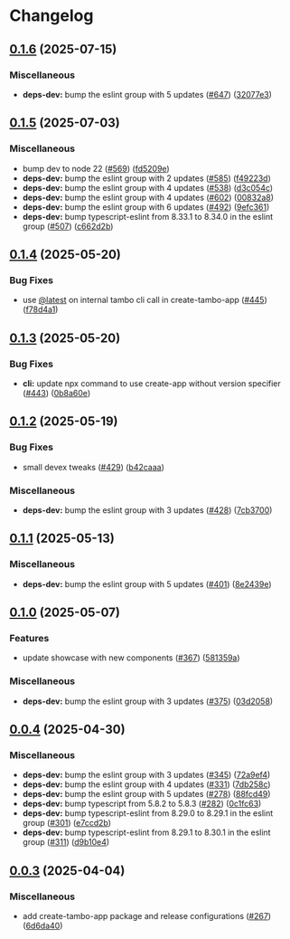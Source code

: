 # Changelog

## [0.1.6](https://github.com/tambo-ai/tambo/compare/create-tambo-app-v0.1.5...create-tambo-app-v0.1.6) (2025-07-15)


### Miscellaneous

* **deps-dev:** bump the eslint group with 5 updates ([#647](https://github.com/tambo-ai/tambo/issues/647)) ([32077e3](https://github.com/tambo-ai/tambo/commit/32077e36e194d712c7b1c7b8446ddd12aa7d1fe3))

## [0.1.5](https://github.com/tambo-ai/tambo/compare/create-tambo-app-v0.1.4...create-tambo-app-v0.1.5) (2025-07-03)


### Miscellaneous

* bump dev to node 22 ([#569](https://github.com/tambo-ai/tambo/issues/569)) ([fd5209e](https://github.com/tambo-ai/tambo/commit/fd5209e74a88dd4676f663bf0161e0030e41a943))
* **deps-dev:** bump the eslint group with 2 updates ([#585](https://github.com/tambo-ai/tambo/issues/585)) ([f49223d](https://github.com/tambo-ai/tambo/commit/f49223d888ba9b921e80825f2ff04ebde15f6f6a))
* **deps-dev:** bump the eslint group with 4 updates ([#538](https://github.com/tambo-ai/tambo/issues/538)) ([d3c054c](https://github.com/tambo-ai/tambo/commit/d3c054c73545835424f14ea022252a3996127fc3))
* **deps-dev:** bump the eslint group with 4 updates ([#602](https://github.com/tambo-ai/tambo/issues/602)) ([00832a8](https://github.com/tambo-ai/tambo/commit/00832a88e5440afbfe9033322090ed7914d5ae98))
* **deps-dev:** bump the eslint group with 6 updates ([#492](https://github.com/tambo-ai/tambo/issues/492)) ([9efc361](https://github.com/tambo-ai/tambo/commit/9efc3611ab68d4a38709d6f6b148f28f25258716))
* **deps-dev:** bump typescript-eslint from 8.33.1 to 8.34.0 in the eslint group ([#507](https://github.com/tambo-ai/tambo/issues/507)) ([c662d2b](https://github.com/tambo-ai/tambo/commit/c662d2b5f006c553e6daef134a862b47a50fdd18))

## [0.1.4](https://github.com/tambo-ai/tambo/compare/create-tambo-app-v0.1.3...create-tambo-app-v0.1.4) (2025-05-20)


### Bug Fixes

* use [@latest](https://github.com/latest) on internal tambo cli call in create-tambo-app ([#445](https://github.com/tambo-ai/tambo/issues/445)) ([f78d4a1](https://github.com/tambo-ai/tambo/commit/f78d4a1dfb80f01f345b855cebf5bcabfa439fb2))

## [0.1.3](https://github.com/tambo-ai/tambo/compare/create-tambo-app-v0.1.2...create-tambo-app-v0.1.3) (2025-05-20)


### Bug Fixes

* **cli:** update npx command to use create-app without version specifier ([#443](https://github.com/tambo-ai/tambo/issues/443)) ([0b8a60e](https://github.com/tambo-ai/tambo/commit/0b8a60ecfacc03692aefcff57f2ed95b1552c0fc))

## [0.1.2](https://github.com/tambo-ai/tambo/compare/create-tambo-app-v0.1.1...create-tambo-app-v0.1.2) (2025-05-19)


### Bug Fixes

* small devex tweaks ([#429](https://github.com/tambo-ai/tambo/issues/429)) ([b42caaa](https://github.com/tambo-ai/tambo/commit/b42caaab3f0e9d98adaea625891e0a2a1f146f83))


### Miscellaneous

* **deps-dev:** bump the eslint group with 3 updates ([#428](https://github.com/tambo-ai/tambo/issues/428)) ([7cb3700](https://github.com/tambo-ai/tambo/commit/7cb370038733289aff53d8033e533d39b7dcfe61))

## [0.1.1](https://github.com/tambo-ai/tambo/compare/create-tambo-app-v0.1.0...create-tambo-app-v0.1.1) (2025-05-13)


### Miscellaneous

* **deps-dev:** bump the eslint group with 5 updates ([#401](https://github.com/tambo-ai/tambo/issues/401)) ([8e2439e](https://github.com/tambo-ai/tambo/commit/8e2439e2887bc7e13fa0cca09512a9a5d751b190))

## [0.1.0](https://github.com/tambo-ai/tambo/compare/create-tambo-app-v0.0.4...create-tambo-app-v0.1.0) (2025-05-07)


### Features

* update showcase with new components ([#367](https://github.com/tambo-ai/tambo/issues/367)) ([581359a](https://github.com/tambo-ai/tambo/commit/581359adc7f85433c08f7a3c5da7af65cb8529fc))


### Miscellaneous

* **deps-dev:** bump the eslint group with 3 updates ([#375](https://github.com/tambo-ai/tambo/issues/375)) ([03d2058](https://github.com/tambo-ai/tambo/commit/03d20581a4e254cff27cd99c6730497f6149b7a6))

## [0.0.4](https://github.com/tambo-ai/tambo/compare/create-tambo-app-v0.0.3...create-tambo-app-v0.0.4) (2025-04-30)


### Miscellaneous

* **deps-dev:** bump the eslint group with 3 updates ([#345](https://github.com/tambo-ai/tambo/issues/345)) ([72a9ef4](https://github.com/tambo-ai/tambo/commit/72a9ef43edb601b69a1c7a09825da3da90a87464))
* **deps-dev:** bump the eslint group with 4 updates ([#331](https://github.com/tambo-ai/tambo/issues/331)) ([7db258c](https://github.com/tambo-ai/tambo/commit/7db258c858f80c08e49625e3c90f89899282c574))
* **deps-dev:** bump the eslint group with 5 updates ([#278](https://github.com/tambo-ai/tambo/issues/278)) ([88fcd49](https://github.com/tambo-ai/tambo/commit/88fcd49d32dc7a2e23077d81386cf6858089e708))
* **deps-dev:** bump typescript from 5.8.2 to 5.8.3 ([#282](https://github.com/tambo-ai/tambo/issues/282)) ([0c1fc63](https://github.com/tambo-ai/tambo/commit/0c1fc631be3212e7c3b82c696306d7fac36d5f56))
* **deps-dev:** bump typescript-eslint from 8.29.0 to 8.29.1 in the eslint group ([#301](https://github.com/tambo-ai/tambo/issues/301)) ([e7ccd2b](https://github.com/tambo-ai/tambo/commit/e7ccd2b3d948ce82d1e81bb192980ab826b6393d))
* **deps-dev:** bump typescript-eslint from 8.29.1 to 8.30.1 in the eslint group ([#311](https://github.com/tambo-ai/tambo/issues/311)) ([d9b10e4](https://github.com/tambo-ai/tambo/commit/d9b10e408d8b87db1c88dcde5e72a66309c06580))

## [0.0.3](https://github.com/tambo-ai/tambo/compare/create-tambo-app-v0.0.2...create-tambo-app-v0.0.3) (2025-04-04)


### Miscellaneous

* add create-tambo-app package and release configurations ([#267](https://github.com/tambo-ai/tambo/issues/267)) ([6d6da40](https://github.com/tambo-ai/tambo/commit/6d6da40cfaac4b7b1dae64321742d7d5e5197e06))

